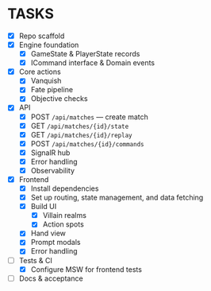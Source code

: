 # TASKS

- [x] Repo scaffold
- [x] Engine foundation
  - [x] GameState & PlayerState records
  - [x] ICommand interface & Domain events
- [x] Core actions
  - [x] Vanquish
  - [x] Fate pipeline
  - [x] Objective checks
- [x] API
  - [x] POST `/api/matches` — create match
  - [x] GET `/api/matches/{id}/state`
  - [x] GET `/api/matches/{id}/replay`
  - [x] POST `/api/matches/{id}/commands`
  - [x] SignalR hub
  - [x] Error handling
  - [x] Observability
- [x] Frontend
  - [x] Install dependencies
  - [x] Set up routing, state management, and data fetching
  - [x] Build UI
    - [x] Villain realms
    - [x] Action spots
  - [x] Hand view
  - [x] Prompt modals
  - [x] Error handling
- [ ] Tests & CI
  - [x] Configure MSW for frontend tests
- [ ] Docs & acceptance
